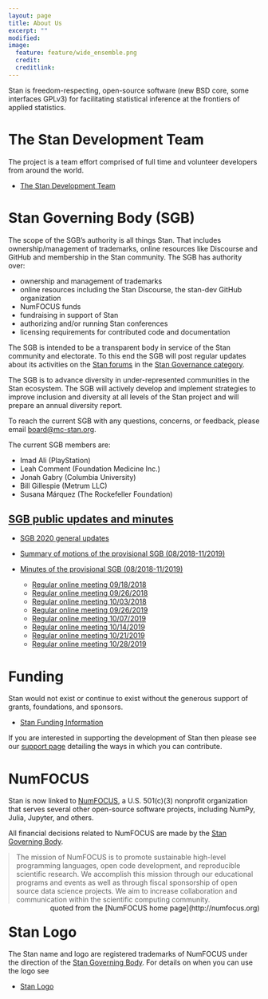 ```yaml
---
layout: page
title: About Us
excerpt: ""
modified:
image:
  feature: feature/wide_ensemble.png
  credit:
  creditlink:
---
```


Stan is freedom-respecting, open-source software <span
class="note">(new BSD core, some interfaces GPLv3)</span>
for facilitating statistical inference at the frontiers
of applied statistics.

# The Stan Development Team

The project is a team effort comprised of full time and
volunteer developers from around the world.

* <p><a href="/about/team/">The Stan Development Team</a></p>

# Stan Governing Body (SGB)

The scope of the SGB’s authority is all things Stan. That includes
ownership/management of trademarks, online resources like Discourse
and GitHub and membership in the Stan community. The SGB has authority
over:

* ownership and management of trademarks
* online resources including the Stan Discourse, the stan-dev GitHub
  organization
* NumFOCUS funds
* fundraising in support of Stan
* authorizing and/or running Stan conferences
* licensing requirements for contributed code and documentation

The SGB is intended to be a transparent body in service of the Stan
community and electorate. To this end the SGB will post regular updates 
about its activities on the [Stan forums](http://discourse.mc-stan.org) 
in the [Stan Governance category](https://discourse.mc-stan.org/c/stan-governance/41).

The SGB is to advance diversity in under-represented communities in
the Stan ecosystem. The SGB will actively develop and implement
strategies to improve inclusion and diversity at all levels of the
Stan project and will prepare an annual diversity report.

To reach the current SGB with any questions, concerns, or feedback,
please email <board@mc-stan.org>.

The current SGB members are:

* Imad Ali <span class="note">(PlayStation)</span>
* Leah Comment <span class="note">(Foundation Medicine Inc.)</span>
* Jonah Gabry <span class="note">(Columbia University)</span>
* Bill Gillespie <span class="note">(Metrum LLC)</span>
* Susana Márquez <span class="note">(The Rockefeller Foundation)</span>


## [SGB public updates and minutes](/about/sgb/minutes)

- [SGB 2020 general updates](https://discourse.mc-stan.org/t/sgb-2020-general-updates/13385)

- [Summary of motions of the provisional SGB (08/2018-11/2019)](/about/sgb/minutes.html#summary-of-motions-of-the-provisional-sgb-082018-112019)

- [Minutes of the provisional SGB (08/2018-11/2019)](/about/sgb/minutes.html#minutes-of-the-provisional-sgb-082018-112019)
	- [Regular online meeting 09/18/2018](/about/sgb/minutes.html#20180918-regular-online-meeting)
	- [Regular online meeting 09/26/2018](/about/sgb/minutes.html#20180926-regular-online-meeting)
	- [Regular online meeting 10/03/2018](/about/sgb/minutes.html#20181003-regular-online-meeting)
	- [Regular online meeting 09/26/2019](/about/sgb/minutes.html#20190926-regular-online-meeting)
	- [Regular online meeting 10/07/2019](/about/sgb/minutes.html#20191007-regular-online-meeting)
	- [Regular online meeting 10/14/2019](/about/sgb/minutes.html#20191014-regular-online-meeting)
	- [Regular online meeting 10/21/2019](/about/sgb/minutes.html#20191021-regular-online-meeting)
	- [Regular online meeting 10/28/2019](/about/sgb/minutes.html#20191028-regular-online-meeting)

# Funding

Stan would not exist or continue to exist without the
generous support of grants, foundations, and sponsors.

* <p><a href="/about/funding/index.html">Stan Funding Information</a></p>

If you are interested in supporting the development of
Stan then please see our [support page](/support/)
detailing the ways in which you can contribute.


# NumFOCUS

Stan is now linked to [NumFOCUS](http://numfocus.org/), a
U.S. 501(c)(3) nonprofit organization that serves several other
open-source software projects, including NumPy, Julia, Jupyter, and
others.

All financial decisions related to NumFOCUS are made by the
[Stan Governing Body](#stan-governing-body-sgb).

<blockquote style="margin:1em 0 0 0;">
The mission of NumFOCUS is to promote sustainable high-level
programming languages, open code development, and reproducible
scientific research. We accomplish this mission through our
educational programs and events as well as through fiscal sponsorship
of open source data science projects. We aim to increase collaboration
and communication within the scientific computing community.
</blockquote>
<span style="float:right" class="note">quoted from the
[NumFOCUS home page](http://numfocus.org)</span>



# Stan Logo

The Stan name and logo are registered trademarks of NumFOCUS
under the direction of the [Stan Governing Body](#stan-governing-body-sgb).  For details
on when you can use the logo see

* <p><a href="/about/logo/index.html">Stan Logo</a></p>
